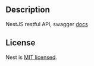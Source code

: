 ## Description

NestJS restful API, swagger [docs](https://nestjs-my-car-value.onrender.com/api)

## License

Nest is [MIT licensed](https://github.com/nestjs/nest/blob/master/LICENSE).

